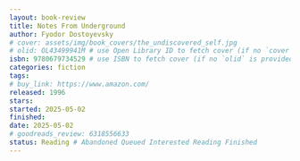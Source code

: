 ```yaml
---
layout: book-review
title: Notes From Underground
author: Fyodor Dostoyevsky
# cover: assets/img/book_covers/the_undiscovered_self.jpg
# olid: OL43499941M # use Open Library ID to fetch cover (if no `cover` is provided)
isbn: 9780679734529 # use ISBN to fetch cover (if no `olid` is provided, dashes are optional)
categories: fiction
tags:
# buy_link: https://www.amazon.com/
released: 1996
stars:
started: 2025-05-02
finished:
date: 2025-05-02
# goodreads_review: 6318556633
status: Reading # Abandoned Queued Interested Reading Finished
---
```


